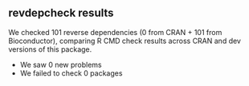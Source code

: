 ## revdepcheck results

We checked 101 reverse dependencies (0 from CRAN + 101 from Bioconductor), comparing R CMD check results across CRAN and dev versions of this package.

 * We saw 0 new problems
 * We failed to check 0 packages

